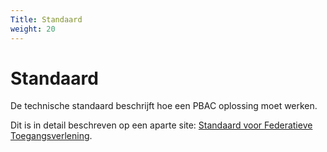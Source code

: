 ```yaml
---
Title: Standaard
weight: 20
---
```


# Standaard

De technische standaard beschrijft hoe een PBAC oplossing moet werken. 

Dit is in detail beschreven op een aparte site: [Standaard voor Federatieve Toegangsverlening](https://ftv-standaard-2f223b.gitlab.io/).

